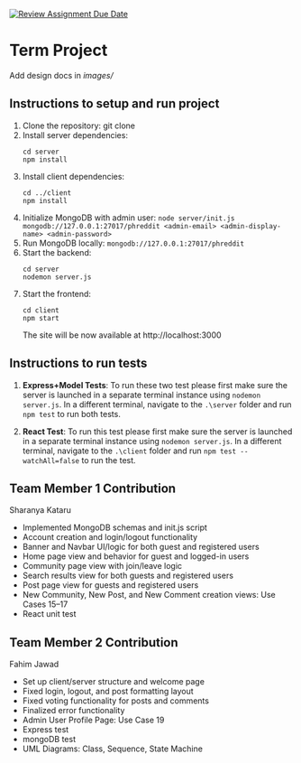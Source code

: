 [![Review Assignment Due Date](https://classroom.github.com/assets/deadline-readme-button-22041afd0340ce965d47ae6ef1cefeee28c7c493a6346c4f15d667ab976d596c.svg)](https://classroom.github.com/a/2tEDYwzN)
# Term Project

Add design docs in *images/*

## Instructions to setup and run project
1. Clone the repository: git clone <your-repo-url>
2. Install server dependencies: 
   ```
   cd server
   npm install
   ```
3. Install client dependencies:
   ```
   cd ../client
   npm install

4. Initialize MongoDB with admin user:
   `node server/init.js mongodb://127.0.0.1:27017/phreddit <admin-email> <admin-display-name> <admin-password>`
5. Run MongoDB locally:
   `mongodb://127.0.0.1:27017/phreddit`
6. Start the backend:
   ```
   cd server
   nodemon server.js
   ```
6. Start the frontend:
   ```
   cd client
   npm start
   ```
   The site will be now available at http://localhost:3000

## Instructions to run tests

1. **Express+Model Tests**: To run these two test please first make sure the server is launched in a separate terminal instance using `nodemon server.js`. In a different terminal, navigate to the `.\server` folder and run `npm test` to run both tests.

2. **React Test**: To run this test please first make sure the server is launched in a separate terminal instance using `nodemon server.js`. In a different terminal, navigate to the `.\client` folder and run `npm test --watchAll=false` to run the test.

## Team Member 1 Contribution
Sharanya Kataru
- Implemented MongoDB schemas and init.js script
- Account creation and login/logout functionality
- Banner and Navbar UI/logic for both guest and registered users
- Home page view and behavior for guest and logged-in users
- Community page view with join/leave logic
- Search results view for both guests and registered users
- Post page view for guests and registered users
- New Community, New Post, and New Comment creation views: Use Cases 15–17
- React unit test

## Team Member 2 Contribution
Fahim Jawad
- Set up client/server structure and welcome page
- Fixed login, logout, and post formatting layout
- Fixed voting functionality for posts and comments
- Finalized error functionality
- Admin User Profile Page: Use Case 19
- Express test
- mongoDB test
- UML Diagrams: Class, Sequence, State Machine
